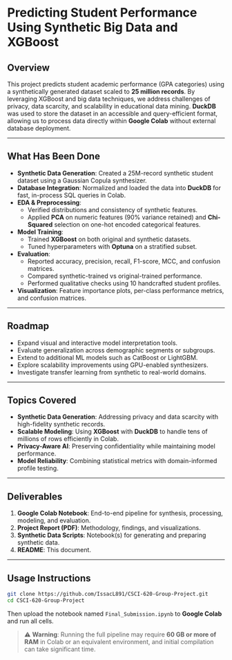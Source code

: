 # Predicting Student Performance Using Synthetic Big Data and XGBoost

## Overview
This project predicts student academic performance (GPA categories) using a synthetically generated dataset scaled to **25 million records**. By leveraging XGBoost and big data techniques, we address challenges of privacy, data scarcity, and scalability in educational data mining. **DuckDB** was used to store the dataset in an accessible and query-efficient format, allowing us to process data directly within **Google Colab** without external database deployment.

---

## What Has Been Done
- **Synthetic Data Generation**: Created a 25M-record synthetic student dataset using a Gaussian Copula synthesizer.
- **Database Integration**: Normalized and loaded the data into **DuckDB** for fast, in-process SQL queries in Colab.
- **EDA & Preprocessing**:
  - Verified distributions and consistency of synthetic features.
  - Applied **PCA** on numeric features (90% variance retained) and **Chi-Squared** selection on one-hot encoded categorical features.
- **Model Training**:
  - Trained **XGBoost** on both original and synthetic datasets.
  - Tuned hyperparameters with **Optuna** on a stratified subset.
- **Evaluation**:
  - Reported accuracy, precision, recall, F1-score, MCC, and confusion matrices.
  - Compared synthetic-trained vs original-trained performance.
  - Performed qualitative checks using 10 handcrafted student profiles.
- **Visualization**: Feature importance plots, per-class performance metrics, and confusion matrices.

---

## Roadmap
- Expand visual and interactive model interpretation tools.
- Evaluate generalization across demographic segments or subgroups.
- Extend to additional ML models such as CatBoost or LightGBM.
- Explore scalability improvements using GPU-enabled synthesizers.
- Investigate transfer learning from synthetic to real-world domains.

---

## Topics Covered
- **Synthetic Data Generation**: Addressing privacy and data scarcity with high-fidelity synthetic records.
- **Scalable Modeling**: Using **XGBoost** with **DuckDB** to handle tens of millions of rows efficiently in Colab.
- **Privacy-Aware AI**: Preserving confidentiality while maintaining model performance.
- **Model Reliability**: Combining statistical metrics with domain-informed profile testing.

---

## Deliverables
1. **Google Colab Notebook**: End-to-end pipeline for synthesis, processing, modeling, and evaluation.
2. **Project Report (PDF)**: Methodology, findings, and visualizations.
3. **Synthetic Data Scripts**: Notebook(s) for generating and preparing synthetic data.
4. **README**: This document.

---

## Usage Instructions

```bash
git clone https://github.com/IssacL891/CSCI-620-Group-Project.git
cd CSCI-620-Group-Project
```

Then upload the notebook named `Final_Submission.ipynb` to **Google Colab** and run all cells.

> ⚠️ **Warning**: Running the full pipeline may require **60 GB or more of RAM** in Colab or an equivalent environment, and initial compilation can take significant time.

